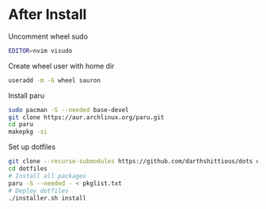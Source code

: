 # After Install

Uncomment wheel sudo

```bash
EDITOR=nvim visudo
```

Create wheel user with home dir

```bash
useradd -m -G wheel sauron
```

Install paru

```bash
sudo pacman -S --needed base-devel
git clone https://aur.archlinux.org/paru.git
cd paru
makepkg -si
```

Set up dotfiles

```bash
git clone --recurse-submodules https://github.com/darthshittious/dots dotfiles
cd dotfiles
# Install all packages
paru -S --needed - < pkglist.txt
# Deploy dotfiles
./installer.sh install
```

